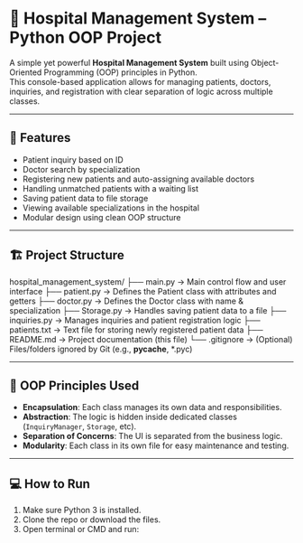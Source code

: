 # 🏥 Hospital Management System – Python OOP Project

A simple yet powerful **Hospital Management System** built using Object-Oriented Programming (OOP) principles in Python.  
This console-based application allows for managing patients, doctors, inquiries, and registration with clear separation of logic across multiple classes.

---

## 🎯 Features

- Patient inquiry based on ID
- Doctor search by specialization
- Registering new patients and auto-assigning available doctors
- Handling unmatched patients with a waiting list
- Saving patient data to file storage
- Viewing available specializations in the hospital
- Modular design using clean OOP structure

---

## 🏗️ Project Structure

hospital_management_system/
├── main.py                → Main control flow and user interface
├── patient.py             → Defines the Patient class with attributes and getters
├── doctor.py              → Defines the Doctor class with name & specialization
├── Storage.py             → Handles saving patient data to a file
├── inquiries.py           → Manages inquiries and patient registration logic
├── patients.txt           → Text file for storing newly registered patient data
├── README.md              → Project documentation (this file)
└── .gitignore             → (Optional) Files/folders ignored by Git (e.g., __pycache__, *.pyc)


---

## 🧠 OOP Principles Used

- **Encapsulation**: Each class manages its own data and responsibilities.
- **Abstraction**: The logic is hidden inside dedicated classes (`InquiryManager`, `Storage`, etc).
- **Separation of Concerns**: The UI is separated from the business logic.
- **Modularity**: Each class in its own file for easy maintenance and testing.

---

## 💻 How to Run

1. Make sure Python 3 is installed.
2. Clone the repo or download the files.
3. Open terminal or CMD and run:




